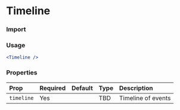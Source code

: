 # Timeline

### Import

<!-- ```js
import AllergySummary from '@ltht-react/allergy-summary'
``` -->

### Usage

```jsx
<Timeline />
```

### Properties

| Prop       | Required | Default | Type | Description        |
| :--------- | :------- | :------ | :--- | :----------------- |
| `timeline` | Yes      |         | TBD  | Timeline of events |
